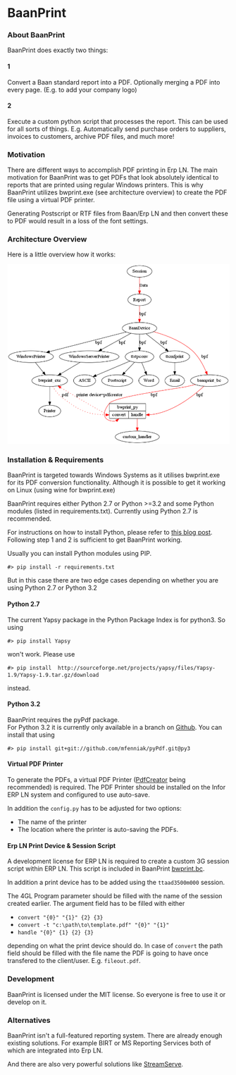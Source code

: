 BaanPrint
=========

### About BaanPrint

BaanPrint does exactly two things:

#### 1

Convert a Baan standard report into a PDF. Optionally merging a PDF into every page. (E.g. to add your company logo)

#### 2

Execute a custom python script that processes the report. This can be used for all sorts of things.
E.g. Automatically send purchase orders to suppliers, invoices to customers, archive PDF files, and much more!

### Motivation

There are different ways to accomplish PDF printing in Erp LN. The main motivation for BaanPrint was to get PDFs that look absolutely identical to reports that are printed using regular Windows printers.
This is why BaanPrint utilizes bwprint.exe (see architecture overview) to create the PDF file using a virtual PDF printer.

Generating Postscript or RTF files from Baan/Erp LN and then convert these to PDF would result in a loss of the font settings.


### Architecture Overview

Here is a little overview how it works:

![baanprinting.png][baanprinting]

### Installation & Requirements

BaanPrint is targeted towards Windows Systems as it utilises bwprint.exe for its PDF conversion functionality.
Although it is possible to get it working on Linux (using wine for bwprint.exe)

BaanPrint requires either Python 2.7 or Python >=3.2 and some Python modules (listed in requirements.txt).
Currently using Python 2.7 is recommended.

For instructions on how to install Python, please refer to [this blog post][installinstructions].
Following step 1 and 2 is sufficient to get BaanPrint working.

Usually you can install Python modules using PIP.

    #> pip install -r requirements.txt

But in this case there are two edge cases depending on whether you are using Python 2.7 or Python 3.2

#### Python 2.7

The current Yapsy package in the Python Package Index is for python3. So using

    #> pip install Yapsy 

won't work. Please use

    #> pip install  http://sourceforge.net/projects/yapsy/files/Yapsy-1.9/Yapsy-1.9.tar.gz/download

instead.

#### Python 3.2

BaanPrint requires the pyPdf package.  
For Python 3.2 it is currently only available in a branch on [Github][github]. You can install that using

    #> pip install git+git://github.com/mfenniak/pyPdf.git@py3

#### Virtual PDF Printer

To generate the PDFs, a virtual PDF Printer ([PdfCreator][pdfcreator] being recommended) is required. The PDF Printer should be installed on the Infor ERP LN system and configured to use auto-save.

In addition the `config.py` has to be adjusted for two options:

 * The name of the printer
 * The location where the printer is auto-saving the PDFs.

#### Erp LN Print Device & Session Script

A development license for ERP LN is required to create a custom 3G session script within ERP LN. This script is included in BaanPrint [bwprint.bc][bwprintbc].

In addition a print device has to be added using the `ttaad3500m000` session.

The 4GL Program parameter should be filled with the name of the session created earlier.
The argument field has to be filled with either

 * `convert "{0}" "{1}" {2} {3}`
 * `convert -t "c:\path\to\template.pdf" "{0}" "{1}"`
 * `handle "{0}" {1} {2} {3}`

depending on what the print device should do. In case of `convert` the path field should be filled with the file name the PDF is going to have once transfered to the client/user. E.g. `fileout.pdf`.

### Development

BaanPrint is licensed under the MIT license. So everyone is free to use it or develop on it.

### Alternatives

BaanPrint isn't a full-featured reporting system.
There are already enough existing solutions. For example BIRT or MS Reporting Services both of which
are integrated into Erp LN.

And there are also very powerful solutions like [StreamServe][streamserve].

[streamserve]: http://www.streamserve.com/
[baanprinting]: https://github.com/mfussenegger/BaanPrint/raw/master/docs/baanprinting.png
[bwprintbc]: https://github.com/mfussenegger/BaanPrint/raw/master/bwprint.bc
[pdfcreator]: http://sourceforge.net/projects/pdfcreator/
[github]: http://github.com
[installinstructions]: https://zignar.net/2012/06/17/install-python-on-windows/

